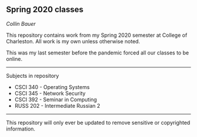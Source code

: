 ## Spring 2020 classes

*Collin Bauer*

This repository contains work from my Spring 2020 semester at College of Charleston. All work is my own unless otherwise noted.

This was my last semester before the pandemic forced all our classes to be online.

---

Subjects in repository

- CSCI 340 - Operating Systems
- CSCI 345 - Network Security
- CSCI 392 - Seminar in Computing
- RUSS 202 - Intermediate Russian 2


---

This repository will only ever be updated to remove sensitive or copyrighted information.
